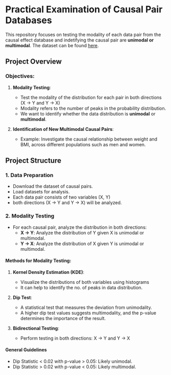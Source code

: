 # Practical Examination of Causal Pair Databases

This repository focuses on testing the modality of each data pair from the causal effect database and indetifying the causal pair are **unimodal or multimodal**. The dataset can be found [here](https://webdav.tuebingen.mpg.de/cause-effect/).

## Project Overview

### Objectives:
1. **Modality Testing**:
   - Test the modality of the distribution for each pair in both directions (X → Y and Y → X)
   - Modality refers to the number of peaks in the probability distribution.
   - We want to identify whether the data distribution is **unimodal** or **multimodal**.

2. **Identification of New Multimodal Causal Pairs**:
   - Example: Investigate the causal relationship between weight and BMI, across different populations such as men and women.

## Project Structure

### 1. Data Preparation
- Download the dataset of causal pairs.
- Load datasets for analysis.
- Each data pair consists of two variables (X, Y)
- both directions (X → Y and Y → X) will be analyzed.

### 2. Modality Testing
- For each causal pair, analyze the distribution in both directions:
  - **X → Y**: Analyze the distribution of Y given X is unimodal or multimodal.
  - **Y → X**: Analyze the distribution of X given Y is unimodal or multimodal.
  
#### Methods for Modality Testing:

1. **Kernel Density Estimation (KDE)**:
   - Visualize the distributions of both variables using histograms
   - It can help to identify the no. of peaks in data distribution.

2. **Dip Test**:
   - A statistical test that measures the deviation from unimodality.
   - A higher dip test values suggests multimodality, and the p-value determines the importance of the result.

3. **Bidirectional Testing**:
   - Perform testing in both directions: X → Y and Y → X
     
#### General Guidelines
   - Dip Statistic < 0.02 with p-value > 0.05: Likely unimodal.
   - Dip Statistic > 0.02 with p-value < 0.05: Likely multimodal.






  

